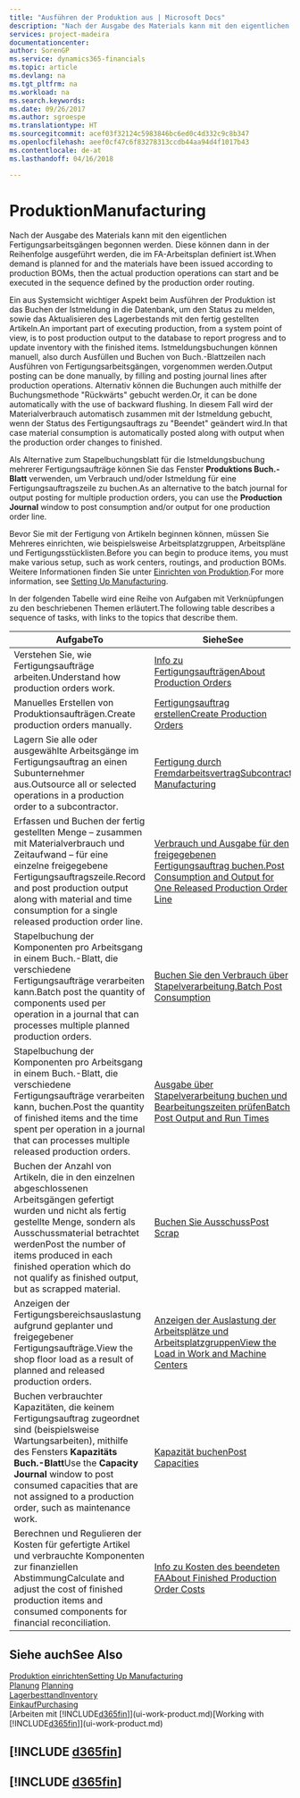 ```yaml
---
title: "Ausführen der Produktion aus | Microsoft Docs"
description: "Nach der Ausgabe des Materials kann mit den eigentlichen Fertigungsarbeitsgängen begonnen werden. Diese können dann in der Reihenfolge ausgeführt werden, die im FA-Arbeitsplan definiert ist."
services: project-madeira
documentationcenter: 
author: SorenGP
ms.service: dynamics365-financials
ms.topic: article
ms.devlang: na
ms.tgt_pltfrm: na
ms.workload: na
ms.search.keywords: 
ms.date: 09/26/2017
ms.author: sgroespe
ms.translationtype: HT
ms.sourcegitcommit: acef03f32124c5983846bc6ed0c4d332c9c8b347
ms.openlocfilehash: aeef0cf47c6f83278313ccdb44aa94d4f1017b43
ms.contentlocale: de-at
ms.lasthandoff: 04/16/2018

---
```

# <a name="manufacturing"></a><span data-ttu-id="fe580-103">Produktion</span><span class="sxs-lookup"><span data-stu-id="fe580-103">Manufacturing</span></span>
<span data-ttu-id="fe580-104">Nach der Ausgabe des Materials kann mit den eigentlichen Fertigungsarbeitsgängen begonnen werden. Diese können dann in der Reihenfolge ausgeführt werden, die im FA-Arbeitsplan definiert ist.</span><span class="sxs-lookup"><span data-stu-id="fe580-104">When demand is planned for and the materials have been issued according to production BOMs, then the actual production operations can start and be executed in the sequence defined by the production order routing.</span></span>  

<span data-ttu-id="fe580-105">Ein aus Systemsicht wichtiger Aspekt beim Ausführen der Produktion ist das Buchen der Istmeldung in die Datenbank, um den Status zu melden, sowie das Aktualisieren des Lagerbestands mit den fertig gestellten Artikeln.</span><span class="sxs-lookup"><span data-stu-id="fe580-105">An important part of executing production, from a system point of view, is to post production output to the database to report progress and to update inventory with the finished items.</span></span> <span data-ttu-id="fe580-106">Istmeldungsbuchungen können manuell, also durch Ausfüllen und Buchen von Buch.-Blattzeilen nach Ausführen von Fertigungsarbeitsgängen, vorgenommen werden.</span><span class="sxs-lookup"><span data-stu-id="fe580-106">Output posting can be done manually, by filling and posting journal lines after production operations.</span></span> <span data-ttu-id="fe580-107">Alternativ können die Buchungen auch mithilfe der Buchungsmethode "Rückwärts" gebucht werden.</span><span class="sxs-lookup"><span data-stu-id="fe580-107">Or, it can be done automatically with the use of backward flushing.</span></span> <span data-ttu-id="fe580-108">In diesem Fall wird der Materialverbrauch automatisch zusammen mit der Istmeldung gebucht, wenn der Status des Fertigungsauftrags zu "Beendet" geändert wird.</span><span class="sxs-lookup"><span data-stu-id="fe580-108">In that case material consumption is automatically posted along with output when the production order changes to finished.</span></span>  

<span data-ttu-id="fe580-109">Als Alternative zum Stapelbuchungsblatt für die Istmeldungsbuchung mehrerer Fertigungsaufträge können Sie das Fenster **Produktions Buch.-Blatt** verwenden, um Verbrauch und/oder Istmeldung für eine Fertigungsauftragszeile zu buchen.</span><span class="sxs-lookup"><span data-stu-id="fe580-109">As an alternative to the batch journal for output posting for multiple production orders, you can use the **Production Journal** window to post consumption and/or output for one production order line.</span></span>

<span data-ttu-id="fe580-110">Bevor Sie mit der Fertigung von Artikeln beginnen können, müssen Sie Mehreres einrichten, wie beispielsweise Arbeitsplatzgruppen, Arbeitspläne und Fertigungsstücklisten.</span><span class="sxs-lookup"><span data-stu-id="fe580-110">Before you can begin to produce items, you must make various setup, such as work centers, routings, and production BOMs.</span></span> <span data-ttu-id="fe580-111">Weitere Informationen finden Sie unter [Einrichten von Produktion](production-configure-production-processes.md).</span><span class="sxs-lookup"><span data-stu-id="fe580-111">For more information, see [Setting Up Manufacturing](production-configure-production-processes.md).</span></span>

<span data-ttu-id="fe580-112">In der folgenden Tabelle wird eine Reihe von Aufgaben mit Verknüpfungen zu den beschriebenen Themen erläutert.</span><span class="sxs-lookup"><span data-stu-id="fe580-112">The following table describes a sequence of tasks, with links to the topics that describe them.</span></span>   

|<span data-ttu-id="fe580-113">**Aufgabe**</span><span class="sxs-lookup"><span data-stu-id="fe580-113">**To**</span></span>|<span data-ttu-id="fe580-114">**Siehe**</span><span class="sxs-lookup"><span data-stu-id="fe580-114">**See**</span></span>|  
|------------|-------------|  
|<span data-ttu-id="fe580-115">Verstehen Sie, wie Fertigungsaufträge arbeiten.</span><span class="sxs-lookup"><span data-stu-id="fe580-115">Understand how production orders work.</span></span>|[<span data-ttu-id="fe580-116">Info zu Fertigungsaufträgen</span><span class="sxs-lookup"><span data-stu-id="fe580-116">About Production Orders</span></span>](production-about-production-orders.md)|
|<span data-ttu-id="fe580-117">Manuelles Erstellen von Produktionsaufträgen.</span><span class="sxs-lookup"><span data-stu-id="fe580-117">Create production orders manually.</span></span>|[<span data-ttu-id="fe580-118">Fertigungsauftrag erstellen</span><span class="sxs-lookup"><span data-stu-id="fe580-118">Create Production Orders</span></span>](production-how-to-create-production-orders.md)|
|<span data-ttu-id="fe580-119">Lagern Sie alle oder ausgewählte Arbeitsgänge im Fertigungsauftrag an einen Subunternehmer aus.</span><span class="sxs-lookup"><span data-stu-id="fe580-119">Outsource all or selected operations in a production order to a subcontractor.</span></span>|[<span data-ttu-id="fe580-120">Fertigung durch Fremdarbeitsvertrag</span><span class="sxs-lookup"><span data-stu-id="fe580-120">Subcontract Manufacturing</span></span>](production-how-to-subcontract-manufacturing.md)|
|<span data-ttu-id="fe580-121">Erfassen und Buchen der fertig gestellten Menge – zusammen mit Materialverbrauch und Zeitaufwand – für eine einzelne freigegebene Fertigungsauftragszeile.</span><span class="sxs-lookup"><span data-stu-id="fe580-121">Record and post production output along with material and time consumption for a single released production order line.</span></span>|[<span data-ttu-id="fe580-122">Verbrauch und Ausgabe für den freigegebenen Fertigungsauftrag buchen.</span><span class="sxs-lookup"><span data-stu-id="fe580-122">Post Consumption and Output for One Released Production Order Line</span></span>](production-how-to-register-consumption-and-output.md)|  
|<span data-ttu-id="fe580-123">Stapelbuchung der Komponenten pro Arbeitsgang in einem Buch.-Blatt, die verschiedene  Fertigungsaufträge verarbeiten kann.</span><span class="sxs-lookup"><span data-stu-id="fe580-123">Batch post the quantity of components used per operation in a journal that can processes multiple planned production orders.</span></span>|[<span data-ttu-id="fe580-124">Buchen Sie den Verbrauch über Stapelverarbeitung.</span><span class="sxs-lookup"><span data-stu-id="fe580-124">Batch Post Consumption</span></span>](production-how-to-post-consumption.md)|
|<span data-ttu-id="fe580-125">Stapelbuchung der Komponenten pro Arbeitsgang in einem Buch.-Blatt, die verschiedene  Fertigungsaufträge verarbeiten kann, buchen.</span><span class="sxs-lookup"><span data-stu-id="fe580-125">Post the quantity of finished items and the time spent per operation in a journal that can processes multiple released production orders.</span></span>|[<span data-ttu-id="fe580-126">Ausgabe über Stapelverarbeitung buchen und Bearbeitungszeiten prüfen</span><span class="sxs-lookup"><span data-stu-id="fe580-126">Batch Post Output and Run Times</span></span>](production-how-to-post-output-quantity.md)|  
|<span data-ttu-id="fe580-127">Buchen der Anzahl von Artikeln, die in den einzelnen abgeschlossenen Arbeitsgängen gefertigt wurden und nicht als fertig gestellte Menge, sondern als Ausschussmaterial betrachtet werden</span><span class="sxs-lookup"><span data-stu-id="fe580-127">Post the number of items produced in each finished operation which do not qualify as finished output, but as scrapped material.</span></span>|[<span data-ttu-id="fe580-128">Buchen Sie Ausschuss</span><span class="sxs-lookup"><span data-stu-id="fe580-128">Post Scrap</span></span>](production-how-to-post-scrap.md)|
|<span data-ttu-id="fe580-129">Anzeigen der Fertigungsbereichsauslastung aufgrund geplanter und freigegebener Fertigungsaufträge.</span><span class="sxs-lookup"><span data-stu-id="fe580-129">View the shop floor load as a result of planned and released production orders.</span></span>|[<span data-ttu-id="fe580-130">Anzeigen der Auslastung der Arbeitsplätze und Arbeitsplatzgruppen</span><span class="sxs-lookup"><span data-stu-id="fe580-130">View the Load in Work and Machine Centers</span></span>](production-how-to-view-the-load-on-work-centers.md)|      
|<span data-ttu-id="fe580-131">Buchen verbrauchter Kapazitäten, die keinem Fertigungsauftrag zugeordnet sind (beispielsweise Wartungsarbeiten), mithilfe des Fensters **Kapazitäts Buch.-Blatt**</span><span class="sxs-lookup"><span data-stu-id="fe580-131">Use the **Capacity Journal** window to post consumed capacities that are not assigned to a production order, such as maintenance work.</span></span>|[<span data-ttu-id="fe580-132">Kapazität buchen</span><span class="sxs-lookup"><span data-stu-id="fe580-132">Post Capacities</span></span>](production-how-to-post-capacities.md)|  
|<span data-ttu-id="fe580-133">Berechnen und Regulieren der Kosten für gefertigte Artikel und verbrauchte Komponenten zur finanziellen Abstimmung</span><span class="sxs-lookup"><span data-stu-id="fe580-133">Calculate and adjust the cost of finished production items and consumed components for financial reconciliation.</span></span>|[<span data-ttu-id="fe580-134">Info zu Kosten des beendeten FA</span><span class="sxs-lookup"><span data-stu-id="fe580-134">About Finished Production Order Costs</span></span>](finance-about-finished-production-order-costs.md)|  

## <a name="see-also"></a><span data-ttu-id="fe580-135">Siehe auch</span><span class="sxs-lookup"><span data-stu-id="fe580-135">See Also</span></span>  
[<span data-ttu-id="fe580-136">Produktion einrichten</span><span class="sxs-lookup"><span data-stu-id="fe580-136">Setting Up Manufacturing</span></span>](production-configure-production-processes.md)  
<span data-ttu-id="fe580-137">[Planung](production-planning.md)    </span><span class="sxs-lookup"><span data-stu-id="fe580-137">[Planning](production-planning.md)    </span></span>  
[<span data-ttu-id="fe580-138">Lagerbesttand</span><span class="sxs-lookup"><span data-stu-id="fe580-138">Inventory</span></span>](inventory-manage-inventory.md)  
[<span data-ttu-id="fe580-139">Einkauf</span><span class="sxs-lookup"><span data-stu-id="fe580-139">Purchasing</span></span>](purchasing-manage-purchasing.md)  
<span data-ttu-id="fe580-140">[Arbeiten mit [!INCLUDE[d365fin](includes/d365fin_md.md)]](ui-work-product.md)</span><span class="sxs-lookup"><span data-stu-id="fe580-140">[Working with [!INCLUDE[d365fin](includes/d365fin_md.md)]](ui-work-product.md)</span></span>

## [!INCLUDE [d365fin](includes/free_trial_md.md)]  
## [!INCLUDE [d365fin](includes/training_link_md.md)]

